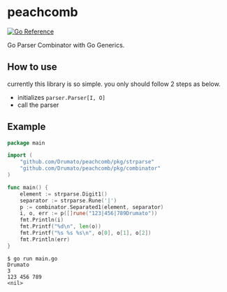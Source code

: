 # peachcomb

[![Go Reference](https://pkg.go.dev/badge/github.com/Drumato/peachcomb.svg)](https://pkg.go.dev/github.com/Drumato/peachcomb)  

Go Parser Combinator with Go Generics.  

## How to use

currently this library is so simple. you only should follow 2 steps as below.

- initializes `parser.Parser[I, O]`
- call the parser

## Example

```go
package main

import (
    "github.com/Drumato/peachcomb/pkg/strparse"
    "github.com/Drumato/peachcomb/pkg/combinator"
)

func main() {
	element := strparse.Digit1()
	separator := strparse.Rune('|')
	p := combinator.Separated1(element, separator)
	i, o, err := p([]rune("123|456|789Drumato"))
	fmt.Println(i)
	fmt.Printf("%d\n", len(o))
	fmt.Printf("%s %s %s\n", o[0], o[1], o[2])
	fmt.Println(err)
}
```

```shell
$ go run main.go
Drumato
3
123 456 789
<nil>
```
